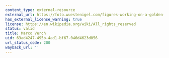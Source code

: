 ```yaml
---
content_type: external-resource
external_url: https://foto.wuestenigel.com/figures-working-on-a-golden-bitcoin/?utm_source=46339588375&utm_campaign=FlickrDescription&utm_medium=link
has_external_license_warning: true
license: https://en.wikipedia.org/wiki/All_rights_reserved
status: valid
title: Marco Verch
uid: 63ad4247-495b-4ad1-bf67-046d4623d056
url_status_code: 200
wayback_url: ''
---
```

